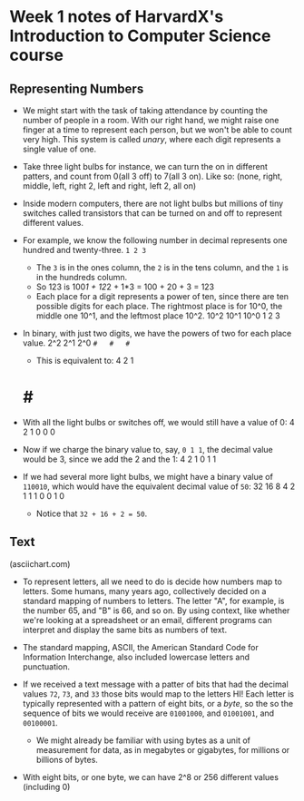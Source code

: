 # Week 1 notes of HarvardX's Introduction to Computer Science course

## Representing Numbers 

* We might start with the task of taking attendance by counting the number of people in a room. With our right hand, we might raise one finger at a time to represent each person, but we won't be able to count very high. This system is called *unary*, where each digit represents a single value of one. 

* Take three light bulbs for instance, we can turn the on in different patters, and count from 0(all 3 off) to 7(all 3 on). Like so: (none, right, middle, left, right 2, left and right, left 2, all on) 

* Inside modern computers, there are not light bulbs but millions of tiny switches called transistors that can be turned on and off to represent different values. 

* For example, we know the following number in decimal represents one hundred and twenty-three. 
  `1 2 3`
    * The `3` is in the ones column, the `2` is in the tens column, and the `1` is in the hundreds column. 
    * So 123 is 100*1 + 12*2 + 1*3 = 100 + 20 + 3 = 123
    * Each place for a digit represents a power of ten, since there are ten possible digits for each place. The rightmost place is for 10^0, the middle one 10^1, and the leftmost place 10^2. 
    10^2 10^1 10^0
     1    2    3

* In binary, with just two digits, we have the powers of two for each place value. 
  2^2 2^1 2^0
  `#   #   #`
  * This is equivalent to: 
  4 2 1
  # # #
* With all the light bulbs or switches off, we would still have a value of 0: 
  4 2 1
  0 0 0
* Now if we charge the binary value to, say, `0 1 1`, the decimal value would be 3, since we add the 2 and the 1: 
  4 2 1
  0 1 1
* If we had several more light bulbs, we might have a binary value of `110010`, which would have the equivalent decimal value of `50`: 
  32 16  8  4  2  1
   1  1  0  0  1  0
  * Notice that `32 + 16 + 2 = 50`. 

## Text
(asciichart.com)

* To represent letters, all we need to do is decide how numbers map to letters. Some humans, many years ago, collectively decided on a standard mapping of numbers to letters. The letter "A", for example, is the number 65, and "B" is 66, and so on. By using context, like whether we're looking at a spreadsheet or an email, different programs can interpret and display the same bits as numbers of text. 

* The standard mapping, ASCII, the American Standard Code for Information Interchange, also included lowercase letters and punctuation. 

* If we received a text message with a patter of bits that had the decimal values `72`, `73`, and `33` those bits would map to the letters HI! Each letter is typically represented with a pattern of eight bits, or a *byte*, so the so the sequence of bits we would receive are `01001000`, and `01001001`, and `00100001`. 
  * We might already be familiar with using bytes as a unit of measurement for data, as in megabytes or gigabytes, for millions or billions of bytes. 
* With eight bits, or one byte, we can have 2^8 or 256 different values (including 0)



